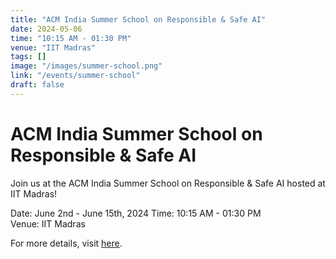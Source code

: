 ```yaml
---
title: "ACM India Summer School on Responsible & Safe AI"
date: 2024-05-06
time: "10:15 AM - 01:30 PM"
venue: "IIT Madras"
tags: []
image: "/images/summer-school.png"
link: "/events/summer-school"
draft: false
---
```


# ACM India Summer School on Responsible & Safe AI

Join us at the ACM India Summer School on Responsible & Safe AI hosted at IIT Madras!

Date: June 2nd - June 15th, 2024 
Time: 10:15 AM - 01:30 PM  
Venue: IIT Madras  

For more details, visit [here](https://precogatiiit.notion.site/ACM-India-Summer-School-on-Responsible-Safe-AI-76108c53564d4dc4af46c1d3bed52946).

